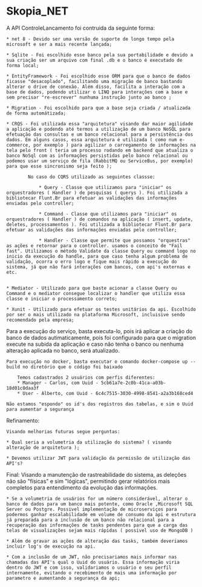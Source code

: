 # Skopia_NET


A API ControleLancamento foi contruida da seguinte forma:

	* net 8 - Devido ser uma versão de suporte de longo tempo pela microsoft e ser a mais recente lançada;
	
	* Sqlite - Foi escolhido esse banco pela sua portabilidade e devido a sua criação ser um arquivo com final .db e o banco é executado de forma local;
	
	* EntityFramework - Foi escolhido esse ORM para que o banco de dados ficasse "desacoplado", facilitando uma migração de banco bastando alterar o drive de conexão. Além disso, facilita a interação com a base de dados, podendo utilizar o LINQ para interações com a base e sem precisar "re-escrever" nunhuma instrução junto ao banco ;
	
	* Migration - Foi escolhido para que a base seja criada / atualizada de forma automátizada;
	
	* CRQS - Foi utilizada essa "arquitetura" visando dar maior agilidade a aplicação e podendo até termos a utilização de um banco NoSQL para efetuação das consultas e um banco relacional para a persistência dos dados. Em alguns casos, essa arquitetura é utilizada ( como num e-commerce, por exemplo ) para agilizar o carregamento de informações na tela pelo front ( teria um processo rodando em backend que atualiza o banco NoSql com as informações persistidas pelo banco relacional ou podemos usar um serviço de fila (RabbitMQ ou ServiceBus, por exemplo) para que esse sincronismo seja feito );
	
			No caso do CQRS utilizado as seguintes classse:  
			
				* Query - Classe que utilizamos para "iniciar" os orquestradores ( Handler ) de pesquisas ( querys ). Foi utilizada a bibliotecar Flunt.Br para efetuar as validações das informações enviadas pelo controller;
				
				* Command - Classe que utilizamos para "iniciar" os orquestradores ( Handler ) de comandos na aplicação ( insert, update, deletes, processamentos ). Foi utilizada a bibliotecar Flunt.Br para efetuar as validações das informações enviadas pelo controller;
				
				* Handler - Classe que permite que possamos "orquestras" as ações e retornar para o controller. usamos o conceito de "Fail fast". Utilizamos o método Validate da classe Query ou command logo no inicio da execução do handle, para que caso tenha algum problema de validação, ocorra o erro logo e fique mais rápido a execução do sistema, já que não fará interações com bancos, com api's externas e etc.
				
			
	* Mediator - Utilizado para que baste acionar a classe Query ou Command e o mediator consegue localizar o handler que utiliza essa classe e iniciar o processamento correto;
	
	* Xunit - Utilizado para efetuar os testes unitários da api. Escolhido por ser o mais utilizado na plataforma Microsoft, incluisive sendo recomendado pela empresa;
	
Para a execução do serviço, basta executa-lo, pois irá aplicar a criação do banco de dados autimaticamente, pois foi configurado para que o migration execute na subida da aplicação e caso não tenha o banco ou nenhuma alteração aplicada no banco, será atualizado.

	
	Para execução no docker, basta executar o comando docker-compose up --build no diretório que o código foi baixado

        Temos cadastrados 2 usuários com perfis diferentes:
		* Manager - Carlos, com Uuid - 5cb61a7e-2c0b-41ca-a03b-18d01c0daa3f
  		* User - Alberto, com Uuid - 6c4c7515-3030-4998-8541-a2a3b168ced4

 	Não estamos "espondo" os id's dos registros das tabelas, e sim o Uuid para aumentar a segurança
	
Refinamento:
	
	Visando melhorias futuras segue perguntas:
	
	* Qual seria a volumetria da utilização do sistema? ( visando alteração de arquitetura );

 	* Devemos utilizar JWT para validação da permissão de utilização das API's?
	
Final:
    Visando a manutenção de rastreabilidade do sistema, as deleções não são "físicas" e sim "lógicas", permitindo gerar relatórios mais completos para entendimento da evolução das informações.
	
	* Se a volumetria de usuários for um número considerável, alterar o banco de dados para um banco mais potente, como Oracle ,Microsoft SQL Server ou Postgre. Possivel implementação de microserviços para podermos ganhar escalabilidade em volume de consumo da api e estrutura já preparada para a inclusão de um banco não relacional para a recuperação das informações de tasks pendentes para que a carga das telas de visualizações sejam mais rápidas ( possivel uso de MongoDB )
	
	* Além de gravar as ações de alteração das tasks, também deveriamos incluir log's de execução na api.

 	* Com a inclusão de um JWT, não precisariamos mais informar nas chamadas das API's qual o Uuid do usuário. Essa informação viria dentro do JWT e com isso, validariamos o usuário e seu perfil internamente, evitando o recebimento de mais uma informação por parametro e aumentando a segurança da api;
	
 	
	

	
